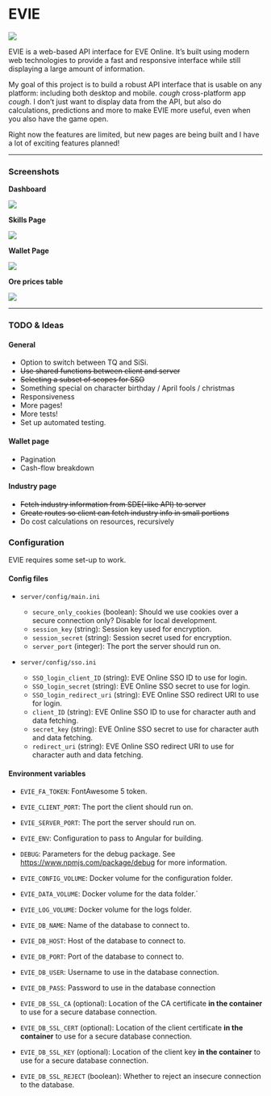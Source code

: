 # EVIE

[![](https://img.shields.io/badge/fly_safe-o7-2F849E.svg?style=for-the-badge)](https://www.eveonline.com/)

EVIE is a web-based API interface for EVE Online. It’s built using modern web technologies to provide a fast and responsive interface while still displaying a large amount of information.

My goal of this project is to build a robust API interface that is usable on any platform: including both desktop and mobile. *cough* cross-platform app *cough*. I don’t just want to display data from the API, but also do calculations, predictions and more to make EVIE more useful, even when you also have the game open.

Right now the features are limited, but new pages are being built and I have a lot of exciting features planned!

---

### Screenshots
**Dashboard**

![](https://data.saturnserver.org/images/dashboard.png)

**Skills Page**

![](https://data.saturnserver.org/images/skills.png)

**Wallet Page**

![](https://data.saturnserver.org/images/wallet.png)

**Ore prices table**

![](https://data.saturnserver.org/images/ores.png)

---

### TODO & Ideas

#### General
* Option to switch between TQ and SiSi.
* ~~Use shared functions between client and server~~
* ~~Selecting a subset of scopes for SSO~~
* Something special on character birthday / April fools / christmas
* Responsiveness
* More pages!
* More tests!
* Set up automated testing.

#### Wallet page
* Pagination
* Cash-flow breakdown

#### Industry page
* ~~Fetch industry information from SDE(-like API) to server~~
* ~~Create routes so client can fetch industry info in small portions~~
* Do cost calculations on resources, recursively

### Configuration
EVIE requires some set-up to work.

#### Config files
- `server/config/main.ini`
    - `secure_only_cookies` (boolean): Should we use cookies over a secure connection only? Disable for local development.
    - `session_key` (string): Session key used for encryption.
    - `session_secret` (string): Session secret used for encryption.
    - `server_port` (integer): The port the server should run on.

- `server/config/sso.ini`
    - `SSO_login_client_ID` (string): EVE Online SSO ID to use for login.
    - `SSO_login_secret` (string): EVE Online SSO secret to use for login.
    - `SSO_login_redirect_uri` (string): EVE Online SSO redirect URI to use for login.
    - `client_ID` (string): EVE Online SSO ID to use for character auth and data fetching.
    - `secret_key` (string): EVE Online SSO secret to use for character auth and data fetching.
    - `redirect_uri` (string): EVE Online SSO redirect URI to use for character auth and data fetching.

#### Environment variables

- `EVIE_FA_TOKEN`: FontAwesome 5 token.
- `EVIE_CLIENT_PORT`: The port the client should run on.
- `EVIE_SERVER_PORT`: The port the server should run on.
- `EVIE_ENV`: Configuration to pass to Angular for building.
- `DEBUG`: Parameters for the debug package. See <https://www.npmjs.com/package/debug> for more information.

- `EVIE_CONFIG_VOLUME`: Docker volume for the configuration folder.
- `EVIE_DATA_VOLUME`: Docker volume for the data folder.`
- `EVIE_LOG_VOLUME`: Docker volume for the logs folder.

- `EVIE_DB_NAME`: Name of the database to connect to.
- `EVIE_DB_HOST`: Host of the database to connect to.
- `EVIE_DB_PORT`: Port of the database to connect to.
- `EVIE_DB_USER`: Username to use in the database connection.
- `EVIE_DB_PASS`: Password to use in the database connection

- `EVIE_DB_SSL_CA` (optional): Location of the CA certificate **in the container** to use for a secure database connection.
- `EVIE_DB_SSL_CERT` (optional): Location of the client certificate **in the container** to use for a secure database connection.
- `EVIE_DB_SSL_KEY` (optional): Location of the client key **in the container** to use for a secure database connection.
- `EVIE_DB_SSL_REJECT` (boolean): Whether to reject an insecure connection to the database.
